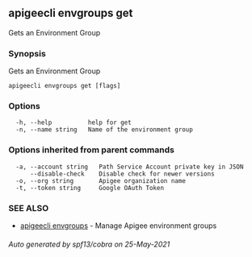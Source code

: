 ## apigeecli envgroups get

Gets an Environment Group

### Synopsis

Gets an Environment Group

```
apigeecli envgroups get [flags]
```

### Options

```
  -h, --help          help for get
  -n, --name string   Name of the environment group
```

### Options inherited from parent commands

```
  -a, --account string   Path Service Account private key in JSON
      --disable-check    Disable check for newer versions
  -o, --org string       Apigee organization name
  -t, --token string     Google OAuth Token
```

### SEE ALSO

* [apigeecli envgroups](apigeecli_envgroups.md)	 - Manage Apigee environment groups

###### Auto generated by spf13/cobra on 25-May-2021
